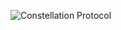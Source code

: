![Constellation Protocol](https://github.com/ysfkel/constellation-protocol/blob/master/images/logo6.png "Optional title") 

